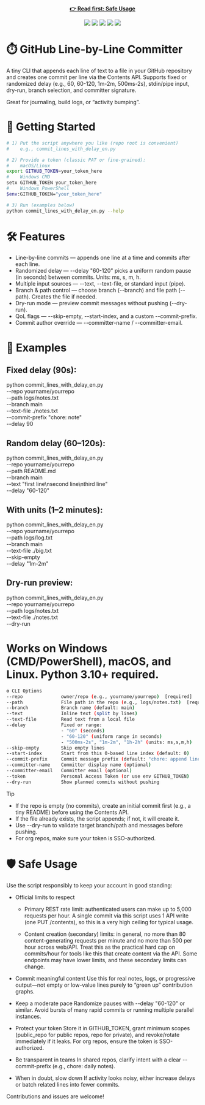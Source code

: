 <p align="center">
<p align="center"><a href="#%EF%B8%8F-safe-usage"><b>👉 Read first: Safe Usage</b></a></p>
</p> 
<p align="center"> 
  <img src="https://img.shields.io/badge/version-1.0.0-blue?style=flat-square" /> 
  <img src="https://img.shields.io/badge/status-beta-yellow?style=flat-square" /> 
  <img src="https://img.shields.io/badge/license-MIT-green?style=flat-square" /> 
  <img src="https://img.shields.io/badge/python-3.10%2B-blue?style=flat-square&logo=python" /> 
  <img src="https://img.shields.io/badge/GitHub%20API-REST%20v3-lightgrey?style=flat-square&logo=github" /> 
</p>

# ⏱️ GitHub Line-by-Line Committer

A tiny CLI that appends each line of text to a file in your GitHub repository and creates one commit per line via the Contents API. Supports fixed or randomized delay (e.g., 60, 60-120, 1m-2m, 500ms-2s), stdin/pipe input, dry-run, branch selection, and committer signature.

Great for journaling, build logs, or “activity bumping”.

# 🚀 Getting Started
``` bash
# 1) Put the script anywhere you like (repo root is convenient)
#    e.g., commit_lines_with_delay_en.py

# 2) Provide a token (classic PAT or fine-grained):
#    macOS/Linux
export GITHUB_TOKEN=your_token_here
#    Windows CMD
setx GITHUB_TOKEN your_token_here
#    Windows PowerShell
$env:GITHUB_TOKEN="your_token_here"

# 3) Run (examples below)
python commit_lines_with_delay_en.py --help
```

# 🛠️ Features

- Line-by-line commits — appends one line at a time and commits after each line.
- Randomized delay — --delay "60-120" picks a uniform random pause (in seconds) between commits. Units: ms, s, m, h.
- Multiple input sources — --text, --text-file, or standard input (pipe).
- Branch & path control — choose branch (--branch) and file path (--path). Creates the file if needed.
- Dry-run mode — preview commit messages without pushing (--dry-run).
- QoL flags — --skip-empty, --start-index, and a custom --commit-prefix.
- Commit author override — --committer-name / --committer-email.

# 🧪 Examples

## Fixed delay (90s):

python commit_lines_with_delay_en.py \
  --repo yourname/yourrepo \
  --path logs/notes.txt \
  --branch main \
  --text-file ./notes.txt \
  --commit-prefix "chore: note" \
  --delay 90


## Random delay (60–120s):

python commit_lines_with_delay_en.py \
  --repo yourname/yourrepo \
  --path README.md \
  --branch main \
  --text "first line\nsecond line\nthird line" \
  --delay "60-120"


## With units (1–2 minutes):

python commit_lines_with_delay_en.py \
  --repo yourname/yourrepo \
  --path logs/log.txt \
  --branch main \
  --text-file ./big.txt \
  --skip-empty \
  --delay "1m-2m"


## Dry-run preview:

python commit_lines_with_delay_en.py \
  --repo yourname/yourrepo \
  --path logs/notes.txt \
  --text-file ./notes.txt \
  --dry-run


# Works on Windows (CMD/PowerShell), macOS, and Linux. Python 3.10+ required.

``` bash
⚙️ CLI Options
--repo              owner/repo (e.g., yourname/yourrepo)  [required]
--path              File path in the repo (e.g., logs/notes.txt)  [required]
--branch            Branch name (default: main)
--text              Inline text (split by lines)
--text-file         Read text from a local file
--delay             Fixed or range:
                    - "60" (seconds)
                    - "60-120" (uniform range in seconds)
                    - "500ms-2s", "1m-2m", "1h-2h" (units: ms,s,m,h)
--skip-empty        Skip empty lines
--start-index       Start from this 0-based line index (default: 0)
--commit-prefix     Commit message prefix (default: "chore: append line")
--committer-name    Committer display name (optional)
--committer-email   Committer email (optional)
--token             Personal Access Token (or use env GITHUB_TOKEN)
--dry-run           Show planned commits without pushing
```

> [!TIP]
> - If the repo is empty (no commits), create an initial commit first (e.g., a tiny README) before using the Contents API.
> - If the file already exists, the script appends; if not, it will create it.
> - Use --dry-run to validate target branch/path and messages before pushing.
> - For org repos, make sure your token is SSO-authorized.

# 🛡️ Safe Usage

Use the script responsibly to keep your account in good standing:

- Official limits to respect

  * Primary REST rate limit: authenticated users can make up to 5,000 requests per hour. A single commit via this script uses 1 API write (one PUT /contents), so this is a very high ceiling for typical usage. 

  * Content creation (secondary) limits: in general, no more than 80 content-generating requests per minute and no more than 500 per hour across web/API. Treat this as the practical hard cap on commits/hour for tools like this that create content via the API. Some endpoints may have lower limits, and these secondary limits can change. 

- Commit meaningful content
Use this for real notes, logs, or progressive output—not empty or low-value lines purely to “green up” contribution graphs.

- Keep a moderate pace
Randomize pauses with --delay "60-120" or similar. Avoid bursts of many rapid commits or running multiple parallel instances.

- Protect your token
Store it in GITHUB_TOKEN, grant minimum scopes (public_repo for public repos, repo for private), and revoke/rotate immediately if it leaks. For org repos, ensure the token is SSO-authorized.

- Be transparent in teams
In shared repos, clarify intent with a clear --commit-prefix (e.g., chore: daily notes).

- When in doubt, slow down
If activity looks noisy, either increase delays or batch related lines into fewer commits.

Contributions and issues are welcome!
